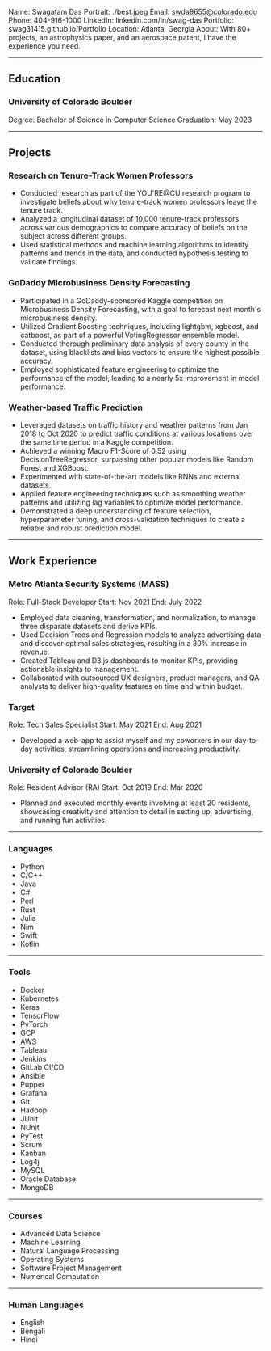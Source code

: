 Name: Swagatam Das
Portrait: ./best.jpeg
Email: swda9655@colorado.edu
Phone: 404-916-1000
LinkedIn: linkedin.com/in/swag-das
Portfolio: swag31415.github.io/Portfolio
Location: Atlanta, Georgia
About: With 80+ projects, an astrophysics paper, and an aerospace patent, I have the experience you need.

---

## Education

### University of Colorado Boulder
Degree: Bachelor of Science in Computer Science
Graduation: May 2023

---

## Projects

### Research on Tenure-Track Women Professors
- Conducted research as part of the YOU'RE@CU research program to investigate beliefs about why tenure-track women professors leave the tenure track.
- Analyzed a longitudinal dataset of 10,000 tenure-track professors across various demographics to compare accuracy of beliefs on the subject across different groups.
- Used statistical methods and machine learning algorithms to identify patterns and trends in the data, and conducted hypothesis testing to validate findings.

### GoDaddy Microbusiness Density Forecasting
- Participated in a GoDaddy-sponsored Kaggle competition on Microbusiness Density Forecasting, with a goal to forecast next month's microbusiness density.
- Utilized Gradient Boosting techniques, including lightgbm, xgboost, and catboost, as part of a powerful VotingRegressor ensemble model.
- Conducted thorough preliminary data analysis of every county in the dataset, using blacklists and bias vectors to ensure the highest possible accuracy.
- Employed sophisticated feature engineering to optimize the performance of the model, leading to a nearly 5x improvement in model performance.

### Weather-based Traffic Prediction
- Leveraged datasets on traffic history and weather patterns from Jan 2018 to Oct 2020 to predict traffic conditions at various locations over the same time period in a Kaggle competition.
- Achieved a winning Macro F1-Score of 0.52 using DecisionTreeRegressor, surpassing other popular models like Random Forest and XGBoost.
- Experimented with state-of-the-art models like RNNs and external datasets.
- Applied feature engineering techniques such as smoothing weather patterns and utilizing lag variables to optimize model performance.
- Demonstrated a deep understanding of feature selection, hyperparameter tuning, and cross-validation techniques to create a reliable and robust prediction model.

---

## Work Experience

### Metro Atlanta Security Systems (MASS)
Role: Full-Stack Developer
Start: Nov 2021
End: July 2022
- Employed data cleaning, transformation, and normalization, to manage three disparate datasets and derive KPIs.
- Used Decision Trees and Regression models to analyze advertising data and discover optimal sales strategies, resulting in a 30% increase in revenue.
- Created Tableau and D3.js dashboards to monitor KPIs, providing actionable insights to management.
- Collaborated with outsourced UX designers, product managers, and QA analysts to deliver high-quality features on time and within budget.

### Target
Role: Tech Sales Specialist
Start: May 2021
End: Aug 2021
- Developed a web-app to assist myself and my coworkers in our day-to-day activities, streamlining operations and increasing productivity.

### University of Colorado Boulder
Role: Resident Advisor (RA)
Start: Oct 2019
End: Mar 2020
- Planned and executed monthly events involving at least 20 residents, showcasing creativity and attention to detail in setting up, advertising, and running fun activities.

---

### Languages
- Python
- C/C++
- Java
- C#
- Perl
- Rust
- Julia
- Nim
- Swift
- Kotlin

---

### Tools
- Docker
- Kubernetes
- Keras
- TensorFlow
- PyTorch
- GCP
- AWS
- Tableau
- Jenkins
- GitLab CI/CD
- Ansible
- Puppet
- Grafana
- Git
- Hadoop
- JUnit
- NUnit
- PyTest
- Scrum
- Kanban
- Log4j
- MySQL
- Oracle Database
- MongoDB

---

### Courses
- Advanced Data Science
- Machine Learning
- Natural Language Processing
- Operating Systems
- Software Project Management
- Numerical Computation

---

### Human Languages
- English
- Bengali
- Hindi